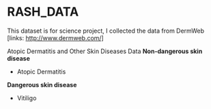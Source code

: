 # RASH_DATA
This dataset is for science project, I collected the data from DermWeb [links: http://www.dermweb.com/]


Atopic Dermatitis and Other Skin Diseases Data
**Non-dangerous skin disease**
* Atopic Dermatitis

**Dangerous skin disease**
* Vitiligo

